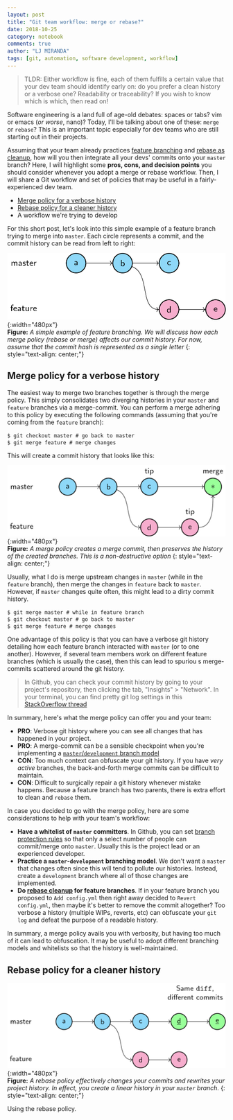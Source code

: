 ```yaml
---
layout: post
title: "Git team workflow: merge or rebase?"
date: 2018-10-25
category: notebook
comments: true
author: "LJ MIRANDA"
tags: [git, automation, software development, workflow]
---
```


> TLDR: Either workflow is fine, each of them fulfills a certain value that
> your dev team should identify early on: do you prefer a clean history or a
> verbose one? Readability or traceability? If you wish to know which is which,
> then read on!

Software engineering is a land full of age-old debates: spaces or tabs? vim or
emacs (*or worse*, nano)? Today, I'll be talking about one of these: `merge` or
`rebase`? This is an important topic especially for dev teams who are still
starting out in their projects.

Assuming that your team already practices [feature
branching](https://www.atlassian.com/git/tutorials/comparing-workflows/feature-branch-workflow)
and [rebase as
cleanup](https://www.atlassian.com/git/tutorials/rewriting-history/git-rebase),
how will you then integrate all your devs' commits onto your `master` branch?
Here, I will highlight some **pros, cons, and decision points** you should
consider whenever you adopt a merge or rebase workflow. Then, I will share a
Git workflow and set of policies that may be useful in a fairly-experienced dev
team.

- [Merge policy for a verbose history](#merge-policy-for-a-verbose-history)
- [Rebase policy for a cleaner history](#rebase-policy-for-a-cleaner-history)
- A workflow we're trying to develop

For this short post, let's look into this simple example of a feature branch
trying to merge into `master`. Each circle represents a commit, and the commit
history can be read from left to right:


![Diagram](/assets/png/gitflow/feature-branch.png){:width="480px"}  
__Figure:__ _A simple example of feature branching. We will discuss how each
merge policy (rebase or merge) affects our commit history. For now, assume that
the commit hash is represented as a single letter_
{: style="text-align: center;"}

## Merge policy for a verbose history

The easiest way to merge two branches together is through the merge policy.
This simply consolidates two diverging histories in your `master` and
`feature` branches via a merge-commit. You can perform a merge adhering to 
this policy by executing the following commands (assuming that you're
coming from the `feature` branch):

```shell
$ git checkout master # go back to master
$ git merge feature # merge changes
```

This will create a commit history that looks like this:

![Diagram](/assets/png/gitflow/merge.png){:width="480px"}  
__Figure:__ _A merge policy creates a merge commit, then preserves the
history of the created branches. This is a non-destructive
option_
{: style="text-align: center;"}

Usually, what I do is merge upstream changes in `master` (while in the
`feature` branch), then merge the changes in `feature` back to `master`.
However, if `master` changes quite often, this might lead to a dirty commit
history. 

```shell
$ git merge master # while in feature branch
$ git checkout master # go back to master
$ git merge feature # merge changes
```

One advantage of this policy is that you can have a verbose git history
detailing how each feature branch interacted with `master` (or to one
another). However, if several team members work on different feature branches
(which is usually the case), then this can lead to spuriou s merge-commits
scattered around the git history. 

> In Github, you can check your commit history by going to your project's
> repository, then clicking the tab, "Insights" > "Network". In your terminal, you can find
> pretty git log settings in this [StackOverflow thread](https://stackoverflow.com/questions/1057564/pretty-git-branch-graphs)

In summary, here's what the merge policy can offer you and your team:
- **PRO**: Verbose git history where you can see all changes that has happened in your project.
- **PRO**: A merge-commit can be a sensible checkpoint when you're implementing
  a [`master`/`development` branch model](https://nvie.com/posts/a-successful-git-branching-model/#the-main-branches)
- **CON**: Too much context can obfuscate your git history. If you have *very
    active* branches, the back-and-forth merge commits can be difficult to
    maintain.
- **CON**: Difficult to surgically repair a git history whenever mistake
    happens. Because a feature branch has two parents, there is extra effort to
    clean and `rebase` them.

In case you decided to go with the merge policy, here are some considerations
to help with your team's workflow:
- **Have a whitelist of `master` committers**. In Github, you can set [branch
    protection rules](https://help.github.com/articles/configuring-protected-branches/)
    so that only a select number of people can commit/merge onto `master`.
    Usually this is the project lead or an experienced developer. 
- **Practice a `master`-`development` branching model**. We don't want a
    `master` that changes often since this will tend to pollute our histories.
    Instead, create a `development` branch where all of those changes are
    implemented.
- **Do [rebase cleanup](http://www.siliconfidential.com/articles/15-seconds-to-cleaner-git-history/) for feature branches**.
    If in your feature branch you proposed to `Add config.yml` then right away decided to
    `Revert config.yml`, then maybe it's better to remove the commit
    altogether? Too verbose a history (multiple WIPs, reverts, etc) can
    obfuscate your `git log` and defeat the purpose of a readable history. 

In summary, a merge policy avails you with verbosity, but having too much of it
can lead to obfuscation. It may be useful to adopt different branching models
and whitelists so that the history is well-maintained.

## Rebase policy for a cleaner history

![Diagram](/assets/png/gitflow/rebase.png){:width="480px"}  
__Figure:__ _A rebase policy effectively changes your commits and rewrites your
project history. In effect, you create a linear history in your `master`
branch._
{: style="text-align: center;"}

Using the rebase policy. 
